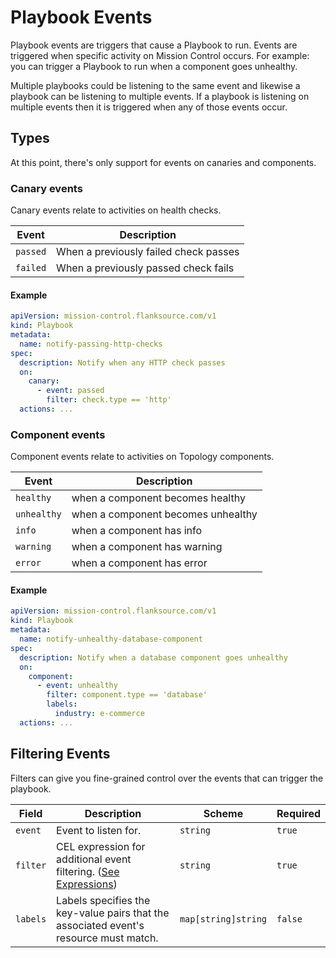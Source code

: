 # Playbook Events

Playbook events are triggers that cause a Playbook to run. Events are triggered when specific activity on Mission Control occurs.
For example: you can trigger a Playbook to run when a component goes unhealthy.

Multiple playbooks could be listening to the same event and likewise a playbook can be listening to multiple events. If a playbook is listening on multiple events then it is triggered when any of those events occur.

## Types

At this point, there's only support for events on canaries and components.

### Canary events

Canary events relate to activities on health checks.

| Event    | Description                           |
| -------- | ------------------------------------- |
| `passed` | When a previously failed check passes |
| `failed` | When a previously passed check fails  |

#### Example

```yaml
apiVersion: mission-control.flanksource.com/v1
kind: Playbook
metadata:
  name: notify-passing-http-checks
spec:
  description: Notify when any HTTP check passes
  on:
    canary:
      - event: passed
        filter: check.type == 'http'
  actions: ...
```

### Component events

Component events relate to activities on Topology components.

| Event       | Description                        |
| ----------- | ---------------------------------- |
| `healthy`   | when a component becomes healthy   |
| `unhealthy` | when a component becomes unhealthy |
| `info`      | when a component has info          |
| `warning`   | when a component has warning       |
| `error`     | when a component has error         |

#### Example

```yaml
apiVersion: mission-control.flanksource.com/v1
kind: Playbook
metadata:
  name: notify-unhealthy-database-component
spec:
  description: Notify when a database component goes unhealthy
  on:
    component:
      - event: unhealthy
        filter: component.type == 'database'
        labels:
          industry: e-commerce
  actions: ...
```

## Filtering Events

Filters can give you fine-grained control over the events that can trigger the playbook.

| Field    | Description                                                                           | Scheme              | Required |
| -------- | ------------------------------------------------------------------------------------- | ------------------- | -------- |
| `event`  | Event to listen for.                                                                  | `string`            | `true`   |
| `filter` | CEL expression for additional event filtering. ([See Expressions](./expression.md))   | `string`            | `true`   |
| `labels` | Labels specifies the key-value pairs that the associated event's resource must match. | `map[string]string` | `false`  |
